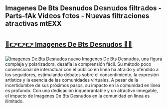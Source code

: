 ## Imagenes De Bts Desnudos D𝚎sn𝚞dos filtr𝚊dos - Parts-fAk Vid𝚎os f𝚘tos - N𝚞evas filtr𝚊ciones atr𝚊ctivas mtEXX

# <h2><a href="http://mb2e9dg.tromn.icu/?c=Imagenes+De+Bts+Desnudos">🔗👉👉👉 Imagenes De Bts Desnudos 🔗🔗</a></h2>

[![Imagenes De Bts Desnudos nuevo](https://i.imgur.com/pEAQMta.gif)](http://mb2e9dg.tromn.icu/?c=Imagenes+De+Bts+Desnudos)
Imagenes De Bts Desnudos, una figura compleja y polarizadora, desafía la comprensión fácil. Su método poco convencional de interactuar con el público en línea ha atraído y ofendido a los seguidores, estimulando debates sobre el consentimiento, la expresión artística y la esencia de las comunidades virtuales. A pesar de la incertidumbre de sus próximos pasos, su impacto en la comunidad en línea es profundo. Con una dedicación inquebrantable y un atractivo innegable, el impacto de Imagenes De Bts Desnudos en la comunidad en línea es ilimitado.

